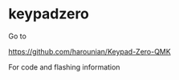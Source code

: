 # keypadzero








Go to

https://github.com/harounian/Keypad-Zero-QMK

For code and flashing information 